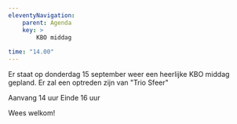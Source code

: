 ```yaml
---
eleventyNavigation:
    parent: Agenda
    key: >
        KBO middag
        
time: "14.00"
---
```



Er staat op donderdag 15 september weer een heerlijke KBO middag gepland.
Er zal een optreden zijn van "Trio Sfeer" 

Aanvang 14 uur
Einde 16 uur

Wees welkom!

